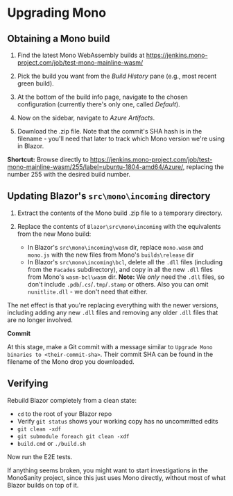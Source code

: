 # Upgrading Mono

## Obtaining a Mono build

1. Find the latest Mono WebAssembly builds at https://jenkins.mono-project.com/job/test-mono-mainline-wasm/

1. Pick the build you want from the *Build History* pane (e.g., most recent green build).

1. At the bottom of the build info page, navigate to the chosen configuration (currently there's only one, called *Default*).

1. Now on the sidebar, navigate to *Azure Artifacts*.

1. Download the .zip file. Note that the commit's SHA hash is in the filename - you'll need that later to track which Mono version we're using in Blazor. 

**Shortcut:** Browse directly to https://jenkins.mono-project.com/job/test-mono-mainline-wasm/255/label=ubuntu-1804-amd64/Azure/, replacing the number 255 with the desired build number.

## Updating Blazor's `src\mono\incoming` directory

1. Extract the contents of the Mono build .zip file to a temporary directory.

1. Replace the contents of `Blazor\src\mono\incoming` with the equivalents from the new Mono build:

   * In Blazor's `src\mono\incoming\wasm` dir, replace `mono.wasm` and `mono.js` with the new files from Mono's `builds\release` dir
   * In Blazor's `src\mono\incoming\bcl`, delete all the `.dll` files (including from the `Facades` subdirectory), and copy in all the new `.dll` files from Mono's `wasm-bcl\wasm` dir. **Note:** We *only* need the `.dll` files, so don't include `.pdb`/`.cs`/`.tmp`/`.stamp` or others. Also you can omit `nunitlite.dll` - we don't need that either.

The net effect is that you're replacing everything with the newer versions, including adding any new `.dll` files and removing any older `.dll` files that are no longer involved.

**Commit**

At this stage, make a Git commit with a message similar to `Upgrade Mono binaries to <their-commit-sha>`. Their commit SHA can be found in the filename of the Mono drop you downloaded.

## Verifying

Rebuild Blazor completely from a clean state:

 * `cd` to the root of your Blazor repo
 * Verify `git status` shows your working copy has no uncommitted edits
 * `git clean -xdf`
 * `git submodule foreach git clean -xdf`
 * `build.cmd` or `./build.sh`

Now run the E2E tests.

If anything seems broken, you might want to start investigations in the MonoSanity project, since this just uses Mono directly, without most of what Blazor builds on top of it.
